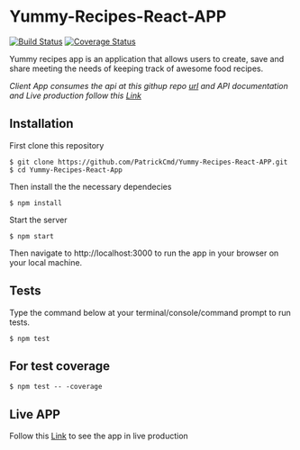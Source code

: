 # Yummy-Recipes-React-APP

[![Build Status](https://travis-ci.org/PatrickCmd/Yummy-Recipes-React-APP.svg?branch=master)](https://travis-ci.org/PatrickCmd/Yummy-Recipes-React-APP)
[![Coverage Status](https://coveralls.io/repos/github/PatrickCmd/Yummy-Recipes-React-APP/badge.svg?branch=ch-setup-and-write-tests-154315871)](https://coveralls.io/github/PatrickCmd/Yummy-Recipes-React-APP?branch=ch-setup-and-write-tests-154315871)

Yummy recipes app is an application that allows users to create, save and share meeting the needs of keeping track of awesome food recipes.

*Client App consumes the api at this githup repo [url](https://github.com/PatrickCmd/Yummy-Recipe-RestAPI/) and API documentation and Live production follow this [Link](https://yummy-recipe-api.herokuapp.com/)*

## Installation
First clone this repository
```
$ git clone https://github.com/PatrickCmd/Yummy-Recipes-React-APP.git
$ cd Yummy-Recipes-React-App
```
Then install the the necessary dependecies
```
$ npm install
```
Start the server
```
$ npm start
```
Then navigate to http://localhost:3000 to run the app in your browser on your local machine.

## Tests
Type the command below at your terminal/console/command prompt to run tests.
```
$ npm test
```
## For test coverage
```
$ npm test -- -coverage
```

## Live APP
Follow this [Link](https://yummy-react-client.herokuapp.com/) to see the app in live production